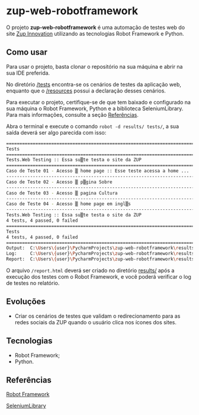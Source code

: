 # zup-web-robotframework
O projeto **zup-web-robotframework** é uma automação de testes web do site [Zup Innovation](https://www.zup.com.br/) utilizando as tecnologias Robot Framework e Python.

## Como usar
Para usar o projeto, basta clonar o repositório na sua máquina e abrir na sua IDE preferida.

No diretório [/tests](https://github.com/itau-corp/itau-nb3-modules-automacao-apis/tree/main/tests) encontra-se os cenários de testes da aplicação web, enquanto que o [/resources](https://github.com/itau-corp/itau-nb3-modules-automacao-apis/tree/main/resources) possui a declaração desses cenários.

Para executar o projeto, certifique-se de que tem baixado e configurado na sua máquina o Robot Framework, Python e a biblioteca SeleniumLibrary. Para mais informações, consulte a seção [Referências](https://github.com/tiagocbarbosa/zup-web-robotframework#Refer%C3%AAncias).

Abra o terminal e execute o comando ``robot -d results/ tests/``, a sua saída deverá ser algo parecida com isso:

````bash
==============================================================================
Tests
==============================================================================
Tests.Web Testing :: Essa su▒te testa o site da ZUP
==============================================================================
Caso de Teste 01 - Acesso ▒ home page :: Esse teste acessa a home ... | PASS |
------------------------------------------------------------------------------
Caso de Teste 02 - Acesso ▒ p▒gina Sobre                              | PASS |
------------------------------------------------------------------------------
Caso de Teste 03 - Acesso ▒ pagina Cultura                            | PASS |
------------------------------------------------------------------------------
Caso de Teste 04 - Acesso ▒ home page em ingl▒s                       | PASS |
------------------------------------------------------------------------------
Tests.Web Testing :: Essa su▒te testa o site da ZUP                   | PASS |
4 tests, 4 passed, 0 failed
==============================================================================
Tests                                                                 | PASS |
4 tests, 4 passed, 0 failed
==============================================================================
Output:  C:\Users\{user}\PycharmProjects\zup-web-robotframework\results\output.xml
Log:     C:\Users\{user}\PycharmProjects\zup-web-robotframework\results\log.html
Report:  C:\Users\{user}\PycharmProjects\zup-web-robotframework\results\report.html
````

O arquivo `/report.html` deverá ser criado no diretório [results/](https://github.com/tiagocbarbosa/zup-web-robotframework/tree/main/results) após a execução dos testes com o Robot Framework, e você poderá verificar o log de testes no relatório.

## Evoluções
- Criar os cenários de testes que validam o redirecionamento para as redes sociais da ZUP quando o usuário clica nos ícones dos sites.

## Tecnologias
- Robot Framework;
- Python.

## Referências
[Robot Framework](https://robotframework.org/)

[SeleniumLibrary](https://github.com/robotframework/SeleniumLibrary/)